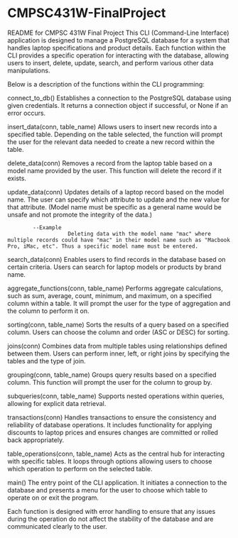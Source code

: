 # CMPSC431W-FinalProject

README for CMPSC 431W Final Project
This CLI (Command-Line Interface) application is designed to manage a PostgreSQL database for a system that handles laptop specifications and product details. Each function within the CLI provides a specific operation for interacting with the database, allowing users to insert, delete, update, search, and perform various other data manipulations.

Below is a description of the functions within the CLI programming:

connect_to_db()
Establishes a connection to the PostgreSQL database using given credentials. It returns a connection object if successful, or None if an error occurs.

insert_data(conn, table_name)
Allows users to insert new records into a specified table. Depending on the table selected, the function will prompt the user for the relevant data needed to create a new record within the table.

delete_data(conn)
Removes a record from the laptop table based on a model name provided by the user. This function will delete the record if it exists.

update_data(conn)
Updates details of a laptop record based on the model name. The user can specify which attribute to update and the new value for that attribute. (Model name must be specific as a general name would be unsafe and not promote the integrity of the data.) 

            --Example
                       Deleting data with the model name "mac" where multiple records could have "mac" in their model name such as "Macbook Pro, iMac, etc". Thus a specific model name must be entered.

search_data(conn)
Enables users to find records in the database based on certain criteria. Users can search for laptop models or products by brand name.

aggregate_functions(conn, table_name)
Performs aggregate calculations, such as sum, average, count, minimum, and maximum, on a specified column within a table. It will prompt the user for the type of aggregation and the column to perform it on.

sorting(conn, table_name)
Sorts the results of a query based on a specified column. Users can choose the column and order (ASC or DESC) for sorting.

joins(conn)
Combines data from multiple tables using relationships defined between them. Users can perform inner, left, or right joins by specifying the tables and the type of join.

grouping(conn, table_name)
Groups query results based on a specified column. This function will prompt the user for the column to group by.

subqueries(conn, table_name)
Supports nested operations within queries, allowing for explicit data retrieval.

transactions(conn)
Handles transactions to ensure the consistency and reliability of database operations. It includes functionality for applying discounts to laptop prices and ensures changes are committed or rolled back appropriately.

table_operations(conn, table_name)
Acts as the central hub for interacting with specific tables. It loops through options allowing users to choose which operation to perform on the selected table.

main()
The entry point of the CLI application. It initiates a connection to the database and presents a menu for the user to choose which table to operate on or exit the program.

Each function is designed with error handling to ensure that any issues during the operation do not affect the stability of the database and are communicated clearly to the user.
